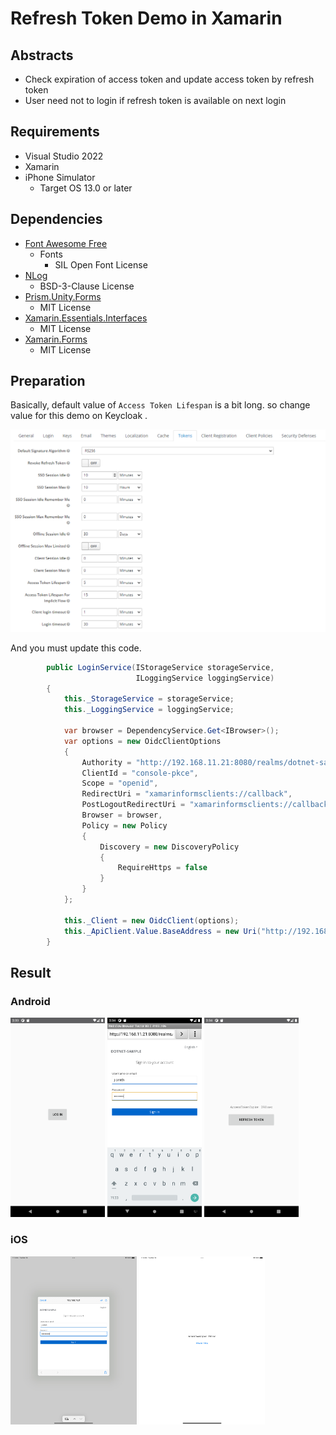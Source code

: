 # Refresh Token Demo in Xamarin

## Abstracts

* Check expiration of access token and update access token by refresh token
* User need not to login if refresh token is available on next login

## Requirements

* Visual Studio 2022
* Xamarin
* iPhone Simulator
  * Target OS 13.0 or later

## Dependencies

* [Font Awesome Free](https://fontawesome.com/)
  * Fonts
    * SIL Open Font License
* [NLog](https://github.com/NLog/NLog)
  * BSD-3-Clause License
* [Prism.Unity.Forms](https://github.com/PrismLibrary/Prism)
  * MIT License
* [Xamarin.Essentials.Interfaces](https://github.com/rdavisau/essential-interfaces)
  * MIT License
* [Xamarin.Forms](https://github.com/xamarin/Xamarin.Forms)
  * MIT License

## Preparation

Basically, default value of `Access Token Lifespan` is a bit long. so change value for this demo on Keycloak .

<img src="images/keycloak.png" />

And you must update this code.

````csharp
        public LoginService(IStorageService storageService,
                            ILoggingService loggingService)
        {
            this._StorageService = storageService;
            this._LoggingService = loggingService;

            var browser = DependencyService.Get<IBrowser>();
            var options = new OidcClientOptions
            {
                Authority = "http://192.168.11.21:8080/realms/dotnet-sample",
                ClientId = "console-pkce",
                Scope = "openid",
                RedirectUri = "xamarinformsclients://callback",
                PostLogoutRedirectUri = "xamarinformsclients://callback",
                Browser = browser,
                Policy = new Policy
                {
                    Discovery = new DiscoveryPolicy
                    {
                        RequireHttps = false
                    }
                }
            };

            this._Client = new OidcClient(options);
            this._ApiClient.Value.BaseAddress = new Uri("http://192.168.11.21:8080/");
        }
````

## Result

### Android

<img src="images/android-login.png?raw=true" width="30%" height="auto" title="Main Page"/> <img src="images/android-login2.png?raw=true" width="30%" height="auto" title="Main Page"/> <img src="images/android-main.png?raw=true" width="30%" height="auto" title="Main Page"/>

### iOS

<img src="images/ios-login.png?raw=true" width="40%" height="auto" title="SSO Login Page"/> <img src="images/ios-main.png?raw=true" width="40%" height="auto" title="Main Page"/>
